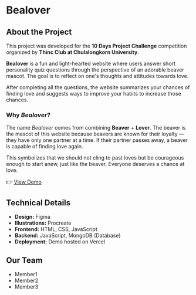 # Bealover

## About the Project

This project was developed for the **10 Days Project Challenge** competition organized by **Thinc Club at Chulalongkorn University**.

**Bealover** is a fun and light-hearted website where users answer short personality quiz questions through the perspective of an adorable beaver mascot. The goal is to reflect on one's thoughts and attitudes towards love.

After completing all the questions, the website summarizes your chances of finding love and suggests ways to improve your habits to increase those chances.

### Why *Bealover*?

The name *Bealover* comes from combining **Beaver** + **Lover**. The beaver is the mascot of this website because beavers are known for their loyalty — they have only one partner at a time. If their partner passes away, a beaver is capable of finding love again.

This symbolizes that we should not cling to past loves but be courageous enough to start anew, just like the beaver. Everyone deserves a chance at love.



👉 [View Demo](https://bea-lover.vercel.app/)

## Technical Details

- **Design:** Figma  
- **Illustrations:** Procreate  
- **Frontend:** HTML, CSS, JavaScript  
- **Backend:** JavaScript, MongoDB (Database)  
- **Deployment:** Demo hosted on Vercel  

## Our Team

- Member1  
- Member2  
- Member3  
